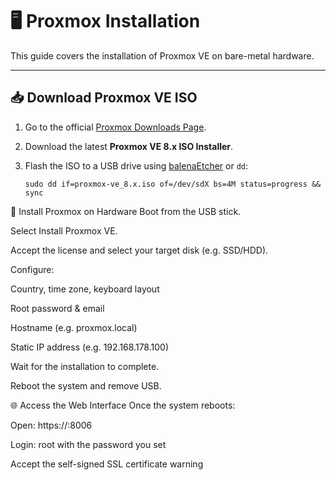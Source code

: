 # 🖥️ Proxmox Installation

This guide covers the installation of Proxmox VE on bare-metal hardware.

---

## 📥 Download Proxmox VE ISO

1. Go to the official [Proxmox Downloads Page](https://www.proxmox.com/en/downloads).
2. Download the latest **Proxmox VE 8.x ISO Installer**.
3. Flash the ISO to a USB drive using [balenaEtcher](https://etcher.io) or `dd`:

   ```
   sudo dd if=proxmox-ve_8.x.iso of=/dev/sdX bs=4M status=progress && sync
   
🧰 Install Proxmox on Hardware
Boot from the USB stick.

Select Install Proxmox VE.

Accept the license and select your target disk (e.g. SSD/HDD).

Configure:

Country, time zone, keyboard layout

Root password & email

Hostname (e.g. proxmox.local)

Static IP address (e.g. 192.168.178.100)

Wait for the installation to complete.

Reboot the system and remove USB.

🌐 Access the Web Interface
Once the system reboots:

Open: https://<your-ip>:8006

Login: root with the password you set

Accept the self-signed SSL certificate warning

